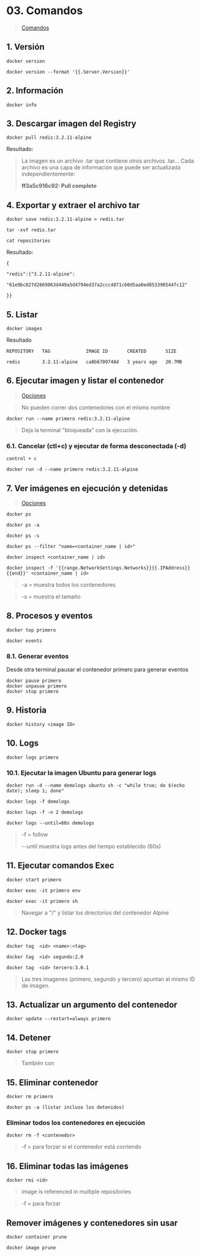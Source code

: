 # 03. Comandos <!-- omit in TOC -->

> [Comandos](https://docs.docker.com/get-started/docker_cheatsheet.pdf)

## 1. Versión
```vim
docker version

docker version --format '{{.Server.Version}}'
```

## 2. Información
```vim
docker info
```

## 3. Descargar imagen del Registry
```vim
docker pull redis:3.2.11-alpine
```

Resultado:
> La imagen es un archivo .tar que contiene otros archivos .tar... Cada archivo es una capa de información que puede ser actualizada independientemente:
>
> **ff3a5c916c92: Pull complete**

## 4. Exportar y extraer el archivo tar
```vim
docker save redis:3.2.11-alpine > redis.tar

tar -xvf redis.tar

cat repositories
```
Resultado:
```vim
{

"redis":{"3.2.11-alpine":

"61e9bc827d2669863d449a5d4794ed37a2ccc4871c60d5aa0ed853398544fc12"

}}
```

## 5. Listar
```vim
docker images
```
Resultado
```vim
REPOSITORY   TAG             IMAGE ID       CREATED       SIZE

redis        3.2.11-alpine   ca0b6709748d   3 years ago   20.7MB
```

## 6. Ejecutar imagen y listar el contenedor
> [Opciones](https://docs.docker.com/engine/reference/run/)

> No pueden correr dos contenedores con el mismo nombre

```vim
docker run --name primero redis:3.2.11-alpine
```
> Deja la terminal "bloqueada" con la ejecución.
### 6.1. Cancelar (ctl+c) y ejecutar de forma desconectada (-d)
```vim
control + c

docker run -d --name primero redis:3.2.11-alpine
```

## 7. Ver imágenes en ejecución y detenidas
> [Opciones](https://docs.docker.com/engine/reference/commandline/ps/)

```vim
docker ps

docker ps -a

docker ps -s

docker ps --filter "name=<container_name | id>"

docker inspect <container_name | id>

docker inspect -f '{{range.NetworkSettings.Networks}}{{.IPAddress}}{{end}}' <container_name | id>
```
> -a = muestra todos los contenedores

> -s = muestra el tamaño

## 8. Procesos y eventos
```vim
docker top primero

docker events
```

### 8.1. Generar eventos
Desde otra terminal pausar el contenedor primero para generar eventos
```vim
docker pause primero
docker unpause primero
docker stop primero
```

## 9. Historia
```vim
docker history <image ID>
```
## 10. Logs
```vim
docker logs primero
```

### 10.1. Ejecutar la imagen Ubuntu para generar logs
```vim
docker run -d --name demologs ubuntu sh -c "while true; do $(echo date); sleep 1; done"

docker logs -f demologs

docker logs -f -n 2 demologs

docker logs --until=60s demologs
```

> -f = follow
>
> --until muestra logs antes del tiempo establecido (60s)

## 11. Ejecutar comandos Exec
```vim
docker start primero

docker exec -it primero env

docker exec -it primero sh
```
> Navegar a "/" y listar los directorios del contenedor Alpine

## 12. Docker tags
```vim
docker tag  <id> <name>:<tag>

docker tag  <id> segundo:2.0

docker tag  <id> tercero:3.0.1
```

> Las tres imagenes (primero, segundo y tercero) apuntan al mismo ID de imagen.

## 13. Actualizar un argumento del contenedor
```vim
docker update --restart=always primero
```

## 14. Detener
```vim
docker stop primero
```
> También con <container-ID>

## 15. Eliminar contenedor
```vim
docker rm primero

docker ps -a (listar incluso los detenidos)
```

### Eliminar todos los contenedores en ejecución
```vim
docker rm -f <contenedor>

```
> -f = para forzar si el contenedor está corriendo
## 16. Eliminar todas las imágenes
```vim
docker rmi <id>

```
> image is referenced in multiple repositories

> -f = para forzar

## Remover imágenes y contenedores sin usar
```vim
docker container prune

docker image prune
```
